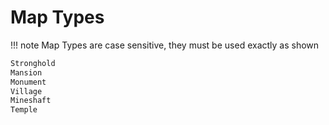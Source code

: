 # Map Types

!!! note
	Map Types are case sensitive, they must be used exactly as shown

```python
Stronghold
Mansion
Monument
Village
Mineshaft
Temple
```
